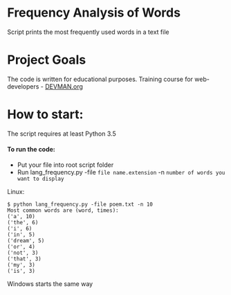 # Frequency Analysis of Words

Script prints the most frequently used words in a text file

# Project Goals

The code is written for educational purposes. Training course for web-developers - [DEVMAN.org](https://devman.org)

# How to start:

The script requires at least Python 3.5

#### To run the code:

* Put your file into root script folder
* Run lang_frequency.py -file `file name.extension` -n `number of words you want to display`


Linux:
```
$ python lang_frequency.py -file poem.txt -n 10
Most common words are (word, times):
('a', 10)
('the', 6)
('i', 6)
('in', 5)
('dream', 5)
('or', 4)
('not', 3)
('that', 3)
('my', 3)
('is', 3)
```
Windows starts the same way
